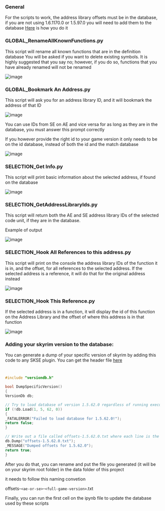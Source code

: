 ### General
For the scripts to work, the address library offsets must be in the database, if you are not using 1.6.1170.0 or 1.5.97.0 you will need to add them to the database [Here](#adding-your-skyrim-version-to-the-database) is how you do it 

### GLOBAL_RenameAllKnownFunctions.py

This script will rename all known functions that are in the definition database
You will be asked if you want to delete existing symbols. It is highly suggested that you say no; however, if you do so, functions that you have already renamed will not be renamed

![image](https://github.com/Thiago099/ghidra_scripts/assets/66787043/051cbb55-2bd3-4688-b358-faeb0489781e)

### GLOBAL_Bookmark An Address.py

This script will ask you for an address library ID, and it will bookmark the address of that ID

![image](https://github.com/Thiago099/ghidra_scripts/assets/66787043/f5994d26-5ca6-4076-8b02-5cf197d3feec)

You can use IDs from SE on AE and vice versa for as long as they are in the database, you must answer this prompt correctly

If you however provide the right id to your game version it only needs to be on the id database, instead of both the id and the match database

![image](https://github.com/Thiago099/ghidra_scripts/assets/66787043/819ae529-7c4d-405e-a03f-e60946c38ba2)

### SELECTION_Get Info.py

This script will print basic information about the selected address, if found on the database

![image](https://github.com/Thiago099/ghidra_scripts/assets/66787043/b510a5b1-728e-43a2-b02c-367232509534)

### SELECTION_GetAddressLibraryIds.py

This script will return both the AE and SE address library IDs of the selected code unit, if they are in the database.

Example of output

![image](https://github.com/Thiago099/ghidra_scripts/assets/66787043/367148a6-fd27-4cde-81c6-043f54ceb682)

### SELECTION_Hook All References to this address.py

This script will print on the console the address library IDs of the function it is in, and the offset, for all references to the selected address. If the selected address is a reference, it will do that for the original address instead

![image](https://github.com/Thiago099/ghidra_scripts/assets/66787043/3af400a3-889c-42b6-b511-282b6352811d)


### SELECTION_Hook This Reference.py

If the selected address is in a function, it will display the id of this function on the Address Library and the offset of where this address is in that function

![image](https://github.com/Thiago099/ghidra_scripts/assets/66787043/a5a5a13e-7d6b-4e56-aa40-9045cf934a65)

### Adding your skyrim version to the database:

You can generate a dump of your specific version of skyrim by adding this code to any SKSE plugin. You can get the header file [here](https://www.nexusmods.com/skyrimspecialedition/mods/32444?tab=files)

```c++


#include "versiondb.h"

bool DumpSpecificVersion()
{
VersionDb db;

// Try to load database of version 1.5.62.0 regardless of running executable version.
if (!db.Load(1, 5, 62, 0))
{
_FATALERROR("Failed to load database for 1.5.62.0!");
return false;
}

// Write out a file called offsets-1.5.62.0.txt where each line is the ID and offset.
db.Dump("offsets-1.5.62.0.txt");
_MESSAGE("Dumped offsets for 1.5.62.0");
return true;
}
```

After you do that, you can rename and put the file you generated (it will be on your skyrim root folder) in the data folder of this project

it needs to follow this naming convetion

offsets-`<ae-or-se>`-`<full-game-version>`.txt

Finally, you can run the first cell on the ipynb file to update the database used by these scripts
